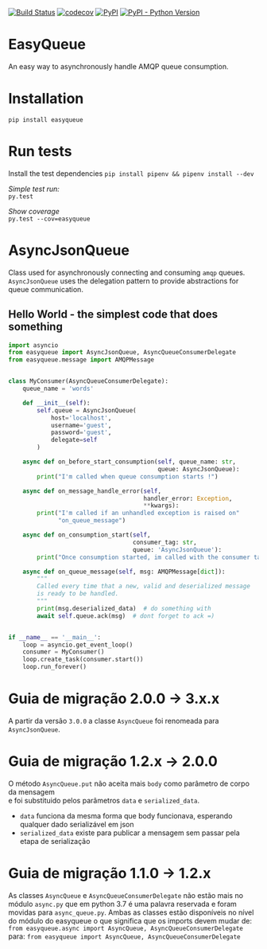 
[![Build Status](https://travis-ci.org/B2W-BIT/easyqueue.svg?branch=master)](https://travis-ci.org/B2W-BIT/easyqueue)
[![codecov](https://codecov.io/gh/B2W-BIT/easyqueue/branch/master/graph/badge.svg)](https://codecov.io/gh/B2W-BIT/easyqueue)
[![PyPI](https://img.shields.io/pypi/v/easyqueue.svg)](http://pypi.python.org/pypi/easyqueue)
[![PyPI - Python Version](https://img.shields.io/pypi/pyversions/easyqueue.svg)](http://pypi.python.org/pypi/easyqueue)

# EasyQueue

An easy way to asynchronously handle AMQP queue consumption.

# Installation

`pip install easyqueue` 

# Run tests
Install the test dependencies
`pip install pipenv && pipenv install --dev`

*Simple test run:*  
`py.test`

*Show coverage*  
`py.test --cov=easyqueue`

# AsyncJsonQueue

Class used for asynchronously connecting and consuming
 `amqp` queues. `AsyncJsonQueue` uses the delegation pattern
 to provide abstractions for queue communication.

 ## Hello World - the simplest code that does something

``` python
import asyncio
from easyqueue import AsyncJsonQueue, AsyncQueueConsumerDelegate
from easyqueue.message import AMQPMessage


class MyConsumer(AsyncQueueConsumerDelegate):
    queue_name = 'words'

    def __init__(self):
        self.queue = AsyncJsonQueue(
            host='localhost',
            username='guest',
            password='guest',
            delegate=self
        )

    async def on_before_start_consumption(self, queue_name: str,
                                          queue: AsyncJsonQueue):
        print("I'm called when queue consumption starts !")

    async def on_message_handle_error(self,
                                      handler_error: Exception,
                                      **kwargs):
        print("I'm called if an unhandled exception is raised on"
              "on_queue_message")

    async def on_consumption_start(self,
                                   consumer_tag: str,
                                   queue: 'AsyncJsonQueue'):
        print("Once consumption started, im called with the consumer tag.")

    async def on_queue_message(self, msg: AMQPMessage[dict]):
        """
        Called every time that a new, valid and deserialized message
        is ready to be handled.
        """
        print(msg.deserialized_data)  # do something with
        await self.queue.ack(msg)  # dont forget to ack =)


if __name__ == '__main__':
    loop = asyncio.get_event_loop()
    consumer = MyConsumer()
    loop.create_task(consumer.start())
    loop.run_forever()

```

# Guia de migração 2.0.0 -> 3.x.x

A partir da versão `3.0.0` a classe `AsyncQueue` foi renomeada para `AsyncJsonQueue`. 

# Guia de migração 1.2.x -> 2.0.0

O método `AsyncQueue.put` não aceita mais `body` como parâmetro de corpo da mensagem  
e foi substituido pelos parâmetros `data` e `serialized_data`. 
* `data` funciona da mesma forma 
que body funcionava, esperando qualquer dado serializável em json 
* `serialized_data` existe para publicar a mensagem sem passar pela etapa de serialização

# Guia de migração 1.1.0 -> 1.2.x

As classes `AsyncQueue` e `AsyncQueueConsumerDelegate` não estão mais no módulo
`async.py` que em python 3.7 é uma palavra reservada e foram movidas para `async_queue.py`.
Ambas as classes estão disponíveis no nível do módulo do easyqueue o que significa
que os imports devem mudar de: 
`from easyqueue.async import AsyncQueue, AsyncQueueConsumerDelegate` 
para:
`from easyqueue import AsyncQueue, AsyncQueueConsumerDelegate`


